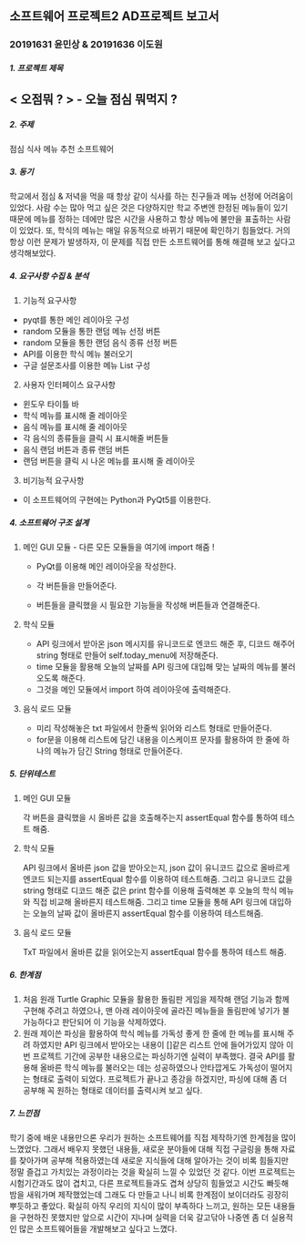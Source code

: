 ## 소프트웨어 프로젝트2 AD프로젝트 보고서

### 20191631 윤민상 & 20191636 이도원


##### 1. 프로젝트 제목

## < 오점뭐 ? > - 오늘 점심 뭐먹지 ?


##### 2. 주제

   점심 식사 메뉴 추천 소프트웨어


##### 3. 동기

   학교에서 점심 & 저녁을 먹을 때 항상 같이 식사를 하는 친구들과 메뉴 선정에 어려움이 있었다. 사람 수는 많아 먹고 싶은 것은 다양하지만 학교 주변엔 한정된 메뉴들이 있기 때문에 메뉴를 정하는 데에만 많은 시간을 사용하고 항상 메뉴에 불만을 표출하는 사람이 있었다. 또, 학식의 메뉴는 매일 유동적으로 바뀌기 때문에 확인하기 힘들었다. 거의 항상 이런 문제가 발생하자, 이 문제를 직접 만든 소프트웨어를 통해 해결해 보고 싶다고 생각해보았다.


##### 4. 요구사항 수집 & 분석

1. 기능적 요구사항

- pyqt를 통한 메인 레이아웃 구성
- random 모듈을 통한 랜덤 메뉴 선정 버튼
- random 모듈을 통한 랜덤 음식 종류 선정 버튼
- API를 이용한 학식 메뉴 불러오기
- 구글 설문조사를 이용한 메뉴 List 구성

2. 사용자 인터페이스 요구사항

- 윈도우 타이틀 바
- 학식 메뉴를 표시해 줄 레이아웃
- 음식 메뉴를 표시해 줄 레이아웃
- 각 음식의 종류들을 클릭 시 표시해줄 버튼들
- 음식 랜덤 버튼과 종류 랜덤 버튼
- 랜덤 버튼을 클릭 시 나온 메뉴를 표시해 줄 레이아웃

3. 비기능적 요구사항

- 이 소프트웨어의 구현에는 Python과 PyQt5를 이용한다.


##### 4. 소프트웨어 구조 설계

1. 메인 GUI 모듈 - 다른 모든 모듈들을 여기에 import 해줌 !

   - PyQt를 이용해 메인 레이아웃을 작성한다.

   - 각 버튼들을 만들어준다.
   - 버튼들을 클릭했을 시 필요한 기능들을 작성해 버튼들과 연결해준다. 

2. 학식 모듈

   - API 링크에서 받아온 json 메시지를 유니코드로 엔코드 해준 후, 디코드 해주어 string 형태로 만들어 self.today_menu에 저장해준다.
   - time 모듈을 활용해 오늘의 날짜를 API 링크에 대입해 맞는 날짜의 메뉴를 불러오도록 해준다.
   - 그것을 메인 모듈에서 import 하여 레이아웃에 출력해준다.

3. 음식 로드 모듈

   - 미리 작성해놓은 txt 파일에서 한줄씩 읽어와 리스트 형태로 만들어준다.
   - for문을 이용해 리스트에 담긴 내용을 이스케이프 문자를 활용하여 한 줄에 하나의 메뉴가 담긴 String 형태로 만들어준다.


##### 5. 단위테스트

1. 메인 GUI 모듈

   각 버튼을 클릭했을 시 올바른 값을 호출해주는지 assertEqual 함수를 통하여 테스트 해줌.

2. 학식 모듈

   API 링크에서 올바른 json 값을 받아오는지, json 값이 유니코드 값으로 올바르게 엔코드 되는지를 assertEqual 함수를 이용하여 테스트해줌. 그리고 유니코드 값을 string 형태로 디코드 해준 값은 print 함수를 이용해 출력해본 후 오늘의 학식 메뉴와 직접 비교해 올바른지 테스트해줌. 그리고 time 모듈을 통해 API 링크에 대입하는 오늘의 날짜 값이 올바른지 assertEqual 함수를 이용하여 테스트해줌.

3. 음식 로드 모듈

   TxT 파일에서 올바른 값을 읽어오는지 assertEqual 함수를 통하여 테스트 해줌.


##### 6. 한계점

1. 처음 원래 Turtle Graphic 모듈을 활용한 돌림판 게임을 제작해 랜덤 기능과 함께 구현해 주려고 하였으나, 맨 아래 레이아웃에 골라진 메뉴들을 돌림판에 넣기가 불가능하다고 판단되어 이 기능을 삭제하였다.
2. 원래 제이쓴 파싱을 활용하여 학식 메뉴를 가독성 좋게 한 줄에 한 메뉴를 표시해 주려 하였지만 API 링크에서 받아오는 내용이 []같은 리스트 안에 들어가있지 않아 이번 프로젝트 기간에 공부한 내용으로는 파싱하기엔 실력이 부족했다. 결국 API를 활용해 올바른 학식 메뉴를 불러오는 데는 성공하였으나 안타깝게도 가독성이 떨어지는 형태로 출력이 되었다. 프로젝트가 끝나고 종강을 하겠지만, 파싱에 대해 좀 더 공부해 꼭 원하는 형태로 데이터를 출력시켜 보고 싶다.


##### 7. 느낀점

학기 중에 배운 내용만으론 우리가 원하는 소프트웨어를 직접 제작하기엔 한계점을 많이 느꼈었다. 그래서 배우지 못했던 내용들, 새로운 분야들에 대해 직접 구글링을 통해 자료를 찾아가며 공부해 적용하였는데 새로운 지식들에 대해 알아가는 것이 비록 힘들지만 정말 즐겁고 가치있는 과정이라는 것을 확실히 느낄 수 있었던 것 같다. 이번 프로젝트는 시험기간과도 많이 겹치고, 다른 프로젝트들과도 겹쳐 상당히 힘들었고 시간도 빠듯해 밤을 새워가며 제작했었는데 그래도 다 만들고 나니 비록 한계점이 보이더라도 굉장히 뿌듯하고 좋았다. 확실히 아직 우리의 지식이 많이 부족하다 느끼고, 원하는 모든 내용들을 구현하진 못했지만 앞으로 시간이 지나며 실력을 더욱 갈고닦아 나중엔 좀 더 실용적인 많은 소프트웨어들을 개발해보고 싶다고 느꼈다.
